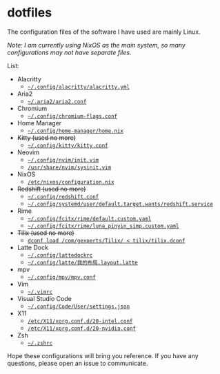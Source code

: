 # dotfiles

The configuration files of the software I have used are mainly Linux.

_Note: I am currently using NixOS as the main system, so many configurations may not have separate files._

List:

- Alacritty
  - [`~/.config/alacritty/alacritty.yml`](https://github.com/Hentioe/dotfiles/blob/master/alacritty/alacritty.yml)
- Aria2
  - [`~/.aria2/aria2.conf`](https://github.com/Hentioe/dotfiles/blob/master/aria2/aria2.conf)
- Chromium
  - [`~/.config/chromium-flags.conf`](https://github.com/Hentioe/dotfiles/blob/master/chromium/chromium-flags.conf)
- Home Manager
  - [`~/.config/home-manager/home.nix`](https://github.com/Hentioe/dotfiles/blob/master/home-manager/home.nix)
- ~~Kitty (used no more)~~
  - [`~/.config/kitty/kitty.conf`](https://github.com/Hentioe/dotfiles/blob/master/kitty/kitty.conf)
- Neovim
  - [`~/.config/nvim/init.vim`](https://github.com/Hentioe/dotfiles/blob/master/nvim/init.vim)
  - [`/usr/share/nvim/sysinit.vim`](https://github.com/Hentioe/dotfiles/blob/master/nvim/sysinit.vim)
- NixOS
  - [`/etc/nixos/configuration.nix`](https://github.com/Hentioe/dotfiles/blob/master/nixos/configuration.nix)
- ~~Redshift (used no more)~~
  - [`~/.config/redshift.conf`](https://github.com/Hentioe/dotfiles/blob/master/redshift/redshift.conf)
  - [`~/.config/systemd/user/default.target.wants/redshift.service`](https://github.com/Hentioe/dotfiles/blob/master/redshift/redshift.service)
- Rime
  - [`~/.config/fcitx/rime/default.custom.yaml`](https://github.com/Hentioe/dotfiles/blob/master/rime/default.custom.yaml)
  - [`~/.config/fcitx/rime/luna_pinyin_simp.custom.yaml`](https://github.com/Hentioe/dotfiles/blob/master/rime/luna_pinyin_simp.custom.yaml)
- ~~Tilix (used no more)~~
  - [`dconf load /com/gexperts/Tilix/ < tilix/tilix.dconf`](https://github.com/Hentioe/dotfiles/blob/master/tilix/tilix.dconf)
- Latte Dock
  - [`~/.config/lattedockrc`](https://github.com/Hentioe/dotfiles/blob/master/latte-dock/lattedockrc)
  - [`~/.config/latte/我的布局.layout.latte`](https://github.com/Hentioe/dotfiles/blob/master/latte-dock/我的布局.layout.latte)
- mpv
  - [`~/.config/mpv/mpv.conf`](https://github.com/Hentioe/dotfiles/blob/master/mpv/mpv.conf)
- Vim
  - [`~/.vimrc`](https://github.com/Hentioe/dotfiles/blob/master/vim/.vimrc)
- Visual Studio Code
  - [`~/.config/Code/User/settings.json`](https://github.com/Hentioe/dotfiles/blob/master/vscode/settings.json)
- X11
  - [`/etc/X11/xorg.conf.d/20-intel.conf`](https://github.com/Hentioe/dotfiles/blob/master/X11/20-intel.conf)
  - [`/etc/X11/xorg.conf.d/20-nvidia.conf`](https://github.com/Hentioe/dotfiles/blob/master/X11/20-nvidia.conf)
- Zsh
  - [`~/.zshrc`](https://github.com/Hentioe/dotfiles/blob/master/zsh/.zshrc)

Hope these configurations will bring you reference. If you have any questions, please open an issue to communicate.
